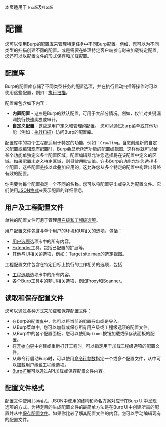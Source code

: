 本页适用于`专业版`及`社区版`

# 配置
您可以使用Burp的配置库来管理特定任务中不同Burp配置。例如，您可以为不同类型的扫描创建不同的配置。或是需要在处理特定客户端参与时来加载特定配置。您还可以以配置文件的形式保存和加载配置。

## 配置库
Burp的配置库存储了不同类型任务的配置选项，并在执行启动扫描等操作时可以使用这些配置，例如：[执行扫描](../Scanning_Web_Sites/Scan_Launcher.md)。

配置库包含如下内容：

* **内置配置** - 这些是Burp的默认配置，可用于大部分情况。例如，仅针对关键漏洞执行快速爬虫或审计。
* **自定义配置** - 这些是用户定义和管理的配置。
您可以通过Burp菜单或其他功能（例如：[执行扫描](../Scanning_Web_Sites/Scan_Launcher.md)）访问Burp的配置库。

配置库中的每个工程都适用于特定的功能，例如：`Crawling`。当您创建新的自定义配置或编辑现有配置时，Burp会显示所选功能的配置编辑器。这样你就可以给某个功能单独定义多个配置区域。配置编辑器允许您选择将在该配置中定义的区域。如果配置未定义特定区域，则将使用默认值。许多Burp的功能允许您选择多个配置，这些配置是按以此叠加应用的，这允许您从多个特定的配置中构建出最终有效的配置。

你需要为每个配置指定一个不同的名称。您可以将配置导出或导入为配置文件。它们使用[JSON格式](#配置文件格式)来表示配置的详细信息。

## 用户及工程配置文件
单独的配置文件可用于管理[用户级和工程级选项](../Options/README.md)。

用户配置文件包含与单个用户的环境和UI相关的选项，包括：

* [用户选项](../Options/README.md)选项卡中的所有内容。
* [Extender](../Tools/Extender/README.md)工具，包括已配置的扩展等。
* 其他与UI相关的选项，例如：[Target site map](../Tools/Target/Target_Site_Map/README.md)的选定视图。

工程配置文件包含在特定目标上执行的工作相关的选项，包括：

* [工程选项](../Options/README.md)选项卡中的所有内容。
* 各个Burp工具中的非UI相关选项，例如[Proxy](../Tools/Proxy/README.md)和[Scanner](../Tools/Scanner/README.md)。

## 读取和保存配置文件
您可以通过各种方式来加载和保存配置文件：

* 在Burp的[配置库](#配置库)中，您可以将当前的配置导出或是导入。
* 从Burp菜单中，您可以加载或保存所有用户级或工程级选项的配置文件。
* 从Burp中的各个配置面板，您可以使用`Options`按钮加载或保存该面板的配置。
* 在[开始向导](README.md#开始向导)中创建或重新打开工程时，可以指定用于加载工程级选项的配置文件。
* 从命令行启动Burp时，可以使用[命令行参数](Command_Line.md#命令行参数)指定一个或多个配置文件，从中可以加载用户级或工程级选项。
* [Burp扩展](../Tools/Extender/README.md)可以通过API加载或保存配置文件内容。

## 配置文件格式
配置文件使用`JSON格式`。JSON中使用的结构和命名方案对应于在Burp UI中呈现选项的方式。为特定目的生成配置文件的最简单方法是在Burp UI中创建所需的配置并从中[保存配置文件](#读取和保存配置文件)。如果你比较了解其配置文件的内容。您可以手动编辑现有的配置文件。